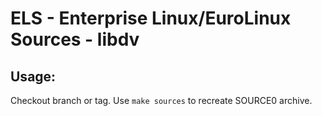 # ELS - Enterprise Linux/EuroLinux Sources - libdv
 
## Usage:
  Checkout branch or tag. Use `make sources` to recreate  SOURCE0 archive.
